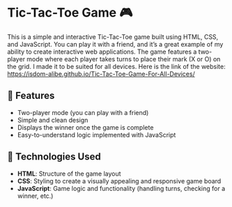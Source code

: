 # Tic-Tac-Toe Game 🎮  

This is a simple and interactive Tic-Tac-Toe game built using HTML, CSS, and JavaScript. You can play it with a friend, and it’s a great example of my ability to create interactive web applications. The game features a two-player mode where each player takes turns to place their mark (X or O) on the grid. 
I made it to be suited for all devices. Here is the link of the website: https://isdom-alibe.github.io/Tic-Tac-Toe-Game-For-All-Devices/

## 🌟 Features  
- Two-player mode (you can play with a friend)  
- Simple and clean design  
- Displays the winner once the game is complete  
- Easy-to-understand logic implemented with JavaScript  

## 🚀 Technologies Used  
- **HTML**: Structure of the game layout  
- **CSS**: Styling to create a visually appealing and responsive game board  
- **JavaScript**: Game logic and functionality (handling turns, checking for a winner, etc.)  

